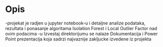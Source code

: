 # Opis
-projekat je radjen u jupyter notebook-u i detaljne analize podataka, rezultata i ponasanje algoritama Isolation Forest i Local Outlier Factor nad ovim podacima
-u Izvestaj direktorijumu se nalaze Dokumentacija i Power Point prezentacija koja sadrzi najvaznije zakljucke izvedene iz projekta
